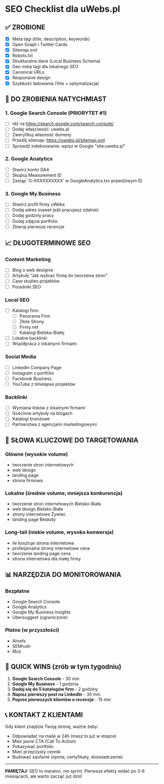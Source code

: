 # SEO Checklist dla uWebs.pl

## ✅ ZROBIONE

- [x] Meta tagi (title, description, keywords)
- [x] Open Graph i Twitter Cards
- [x] Sitemap.xml
- [x] Robots.txt
- [x] Strukturalne dane (Local Business Schema)
- [x] Geo meta tagi dla lokalnego SEO
- [x] Canonical URLs
- [x] Responsive design
- [x] Szybkość ładowania (Vite + optymalizacja)

## 🔄 DO ZROBIENIA NATYCHMIAST

### 1. Google Search Console (PRIORYTET #1)

- [ ] Idź na https://search.google.com/search-console/
- [ ] Dodaj właściwość: uwebs.pl
- [ ] Zweryfikuj własność domeny
- [ ] Prześlij sitemap: https://uwebs.pl/sitemap.xml
- [ ] Sprawdź indeksowanie: wpisz w Google "site:uwebs.pl"

### 2. Google Analytics

- [ ] Stwórz konto GA4
- [ ] Skopiuj Measurement ID
- [ ] Zastąp 'G-XXXXXXXXXX' w GoogleAnalytics.tsx prawdziwym ID

### 3. Google My Business

- [ ] Stwórz profil firmy uWebs
- [ ] Dodaj adres (nawet jeśli pracujesz zdalnie)
- [ ] Dodaj godziny pracy
- [ ] Dodaj zdjęcia portfolio
- [ ] Zbieraj pierwsze recenzje

## 📈 DŁUGOTERMINOWE SEO

### Content Marketing

- [ ] Blog o web designie
- [ ] Artykuły "Jak wybrać firmę do tworzenia stron"
- [ ] Case studies projektów
- [ ] Poradniki SEO

### Local SEO

- [ ] Katalogi firm:
  - [ ] Panorama Firm
  - [ ] Złote Strony
  - [ ] Firmy.net
  - [ ] Katalogi Bielska-Białej
- [ ] Lokalne backlinki
- [ ] Współpraca z lokalnymi firmami

### Social Media

- [ ] LinkedIn Company Page
- [ ] Instagram z portfolio
- [ ] Facebook Business
- [ ] YouTube z timelapse projektów

### Backlinki

- [ ] Wymiana linków z lokalnymi firmami
- [ ] Gościnne artykuły na blogach
- [ ] Katalogi branżowe
- [ ] Partnerstwa z agencjami marketingowymi

## 🎯 SŁOWA KLUCZOWE DO TARGETOWANIA

### Główne (wysokie volume)

- tworzenie stron internetowych
- web design
- landing page
- strona firmowa

### Lokalne (średnie volume, mniejsza konkurencja)

- tworzenie stron internetowych Bielsko-Biała
- web design Bielsko-Biała
- strony internetowe Żywiec
- landing page Beskidy

### Long-tail (niskie volume, wysoka konwersja)

- ile kosztuje strona internetowa
- profesjonalne strony internetowe cena
- tworzenie landing page cena
- strona internetowa dla małej firmy

## 📊 NARZĘDZIA DO MONITOROWANIA

### Bezpłatne

- Google Search Console
- Google Analytics
- Google My Business Insights
- Ubersuggest (ograniczone)

### Płatne (w przyszłości)

- Ahrefs
- SEMrush
- Moz

## 🚀 QUICK WINS (zrób w tym tygodniu)

1. **Google Search Console** - 30 min
2. **Google My Business** - 1 godzina
3. **Dodaj się do 5 katalogów firm** - 2 godziny
4. **Napisz pierwszy post na LinkedIn** - 30 min
5. **Poproś pierwszych klientów o recenzje** - 15 min

## 📞 KONTAKT Z KLIENTAMI

Gdy klient znajdzie Twoją stronę, ważne żeby:

- Odpowiadać na maile w 24h (masz to już w stopce)
- Mieć jasne CTA (Call To Action)
- Pokazywać portfolio
- Mieć przejrzysty cennik
- Budować zaufanie (opinie, certyfikaty, doświadczenie)

---

**PAMIĘTAJ:** SEO to maraton, nie sprint. Pierwsze efekty widać po 3-6 miesiącach, ale warto zacząć już dziś!
